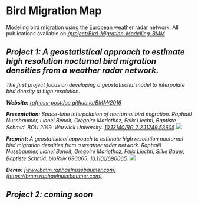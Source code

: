 # Bird Migration Map

Modeling bird migration using the European weather radar network. All publications available on [<i class="ai ai-researchgate">/project/Bird-Migration-Modelling-BMM](https://www.researchgate.net/project/Bird-Migration-Modelling-BMM) 

## Project 1: A geostatistical approach to estimate high resolution nocturnal bird migration densities from a weather radar network.
The first project focus on developing a geostatisctial model to interpolate bird density at high resolution.

**Website:** [rafnuss-postdoc.github.io/BMM/2016](https://rafnuss-postdoc.github.io/BMM/2016)

**Presentation:**
Space-time interpolation of nocturnal bird migration. Raphaël Nussbaumer, Lionel Benoit, Grégoire Mariethoz, Felix Liechti, Baptiste Schmid. *BOU 2019*. Warwick University. <i class="ai ai-doi">[10.13140/RG.2.2.11249.53605](https://doi.org/10.13140/RG.2.2.11249.53605).[<img src="https://image.flaticon.com/icons/png/512/337/337946.png">](https://docs.google.com/viewer?url=https://www.researchgate.net/profile/Raphael_Nussbaumer/publication/332028742_Space-time_interpolation_of_nocturnal_bird_migration/links/5c9b85cda6fdccd4603f1120/Space-time-interpolation-of-nocturnal-bird-migration.pdf)

**Preprint:**
A geostatistical approach to estimate high resolution nocturnal bird migration densities from a weather radar network. Raphaël Nussbaumer, Lionel Benoit, Grégoire Mariethoz, Felix Liechti, Silke Bauer, Baptiste Schmid. bioRxiv 690065. <i class="ai ai-doi">[10.1101/690065](https://doi.org/10.1101/690065). [<img src="https://image.flaticon.com/icons/png/512/337/337946.png">](https://docs.google.com/viewer?url=https://www.biorxiv.org/content/early/2019/07/02/690065.full.pdf)

**Demo:** [www.bmm.raphaelnussbaumer.com](https://bmm.raphaelnussbaumer.com)


## Project 2: coming soon


<link rel="stylesheet" href="https://cdn.rawgit.com/jpswalsh/academicons/master/css/academicons.min.css">
